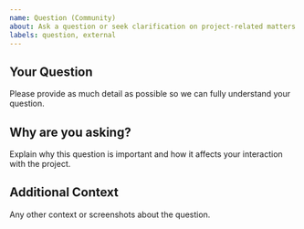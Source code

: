 ```yaml
---
name: Question (Community)
about: Ask a question or seek clarification on project-related matters (External Use)
labels: question, external
---
```


## Your Question

Please provide as much detail as possible so we can fully understand your question.

## Why are you asking?

Explain why this question is important and how it affects your interaction with the project.

## Additional Context

Any other context or screenshots about the question.
